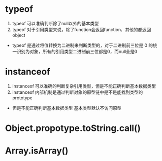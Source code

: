 # typeof
1. typeof 可以准确判断除了null以外的基本类型
2. typeof 对于引用类型来说，除了function会返回function，其他的都返回object

- typeof 是通过将值转换为二进制来判断类型的，对于二进制前三位是 0 的统一识别为对象，所有的引用类型二进制前三位都是0，而null全是0


# instanceof
1. instanceof 可以准确的判断复杂引用类型，但是不能正确判断基本数据类型
2. instanceof 内部机制是通过判断对象的原型链中是不是能找到类型的prototype
- 但是不能正确判断基本数据类型
基本类型默认不访问原型



# Object.propotype.toString.call()


# Array.isArray()